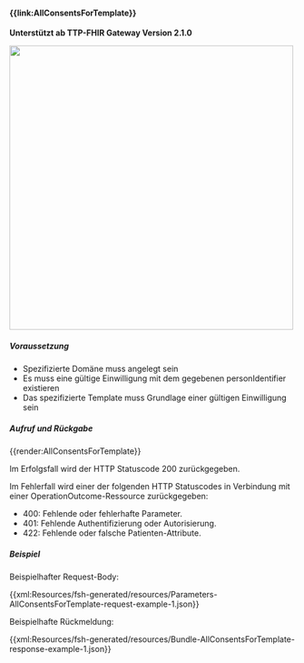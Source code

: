 #### **{{link:AllConsentsForTemplate}}**
**Unterstützt ab TTP-FHIR Gateway Version 2.1.0**
<p align="left">
  <img width="500" src="https://www.ths-greifswald.de/wp-content/uploads/2021/06/fhirgateway-gics.png">
</p>

##### **Voraussetzung**
- Spezifizierte Domäne muss angelegt sein
- Es muss eine gültige Einwilligung mit dem gegebenen personIdentifier existieren
- Das spezifizierte Template muss Grundlage einer gültigen Einwilligung sein

##### **Aufruf und Rückgabe**
{{render:AllConsentsForTemplate}}

Im Erfolgsfall wird der HTTP Statuscode 200 zurückgegeben.

Im Fehlerfall wird einer der folgenden HTTP Statuscodes in Verbindung mit einer OperationOutcome-Ressource zurückgegeben:
* 400: Fehlende oder fehlerhafte Parameter.
* 401: Fehlende Authentifizierung oder Autorisierung.
* 422: Fehlende oder falsche Patienten-Attribute.

##### **Beispiel**
Beispielhafter Request-Body:

{{xml:Resources/fsh-generated/resources/Parameters-AllConsentsForTemplate-request-example-1.json}}

Beispielhafte Rückmeldung:

{{xml:Resources/fsh-generated/resources/Bundle-AllConsentsForTemplate-response-example-1.json}}
